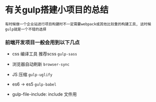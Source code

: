 # 有关gulp搭建小项目的总结

```
有时候做一个企业站进行项目构建时不一定需要webpack或其他比较重的构建工具, 这时候gulp就是一个不错的选择
```

### 前端开发项目一般会用到以下几点
* css 编译工具 推荐scss `gulp-sass`
* 浏览器自动刷新 `browser-sync`

* JS 压缩 `gulp-uglify`
* es6 -> es5 `gulp-babel`
* gulp-file-include:    include 文件用

